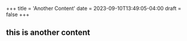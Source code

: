 +++
title = 'Another Content'
date = 2023-09-10T13:49:05-04:00
draft = false
+++

## this is another content
